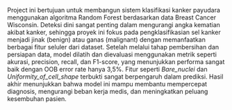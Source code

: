 Project ini bertujuan untuk membangun sistem klasifikasi kanker payudara menggunakan algoritma Random Forest berdasarkan data Breast Cancer Wisconsin. Deteksi dini sangat penting dalam mengurangi angka kematian akibat kanker, sehingga proyek ini fokus pada pengklasifikasian sel kanker menjadi jinak (benign) atau ganas (malignant) dengan memanfaatkan berbagai fitur seluler dari dataset. Setelah melalui tahap pembersihan dan persiapan data, model dilatih dan dievaluasi menggunakan metrik seperti akurasi, precision, recall, dan F1-score, yang menunjukkan performa sangat baik dengan OOB error rate hanya 3,5%. Fitur seperti *Bare\_nuclei* dan *Uniformity\_of\_cell\_shape* terbukti sangat berpengaruh dalam prediksi. Hasil akhir menunjukkan bahwa model ini mampu membantu mempercepat diagnosis, mengurangi beban kerja medis, dan meningkatkan peluang kesembuhan pasien.
